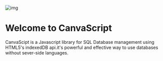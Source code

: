 
![img](https://upload.wikimedia.org/wikipedia/commons/0/01/CanvaScript.png "a tite")
# Welcome to CanvaScript
CanvaScipt is a Javascript library for SQL  Database management using HTML5's indexedDB api.it's powerful and effective way  to use databases without  sever-side languages.

